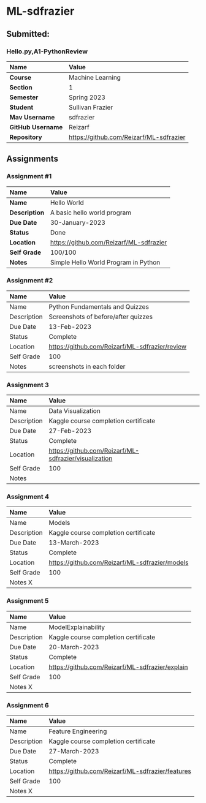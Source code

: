 # ML-sdfrazier

## Submitted:
### Hello.py,A1-PythonReview

| Name | Value |
|:---|:---|
| **Course** | Machine Learning |
| **Section** | 1 |
| **Semester** | Spring 2023 |
| **Student** | Sullivan Frazier |
| **Mav Username**            | sdfrazier |
| **GitHub Username**         | Reizarf |
| **Repository**          | https://github.com/Reizarf/ML-sdfrazier |

## Assignments

### Assignment #1
| Name | Value |
| :--- | :--- |
|**Name** | Hello World |
| **Description** | A basic hello world program |
| **Due Date** | 30-January-2023 |
| **Status** | Done |
| **Location** | https://github.com/Reizarf/ML-sdfrazier |
| **Self Grade** | 100/100 |
| **Notes** | Simple Hello World Program in Python |

### Assignment #2

| Name | Value |
| :--- | :--- |
| Name | Python Fundamentals and Quizzes |
| Description | Screenshots of before/after quizzes |
| Due Date | 13-Feb-2023 |
| Status | Complete |
| Location | https://github.com/Reizarf/ML-sdfrazier/review |
| Self Grade | 100 |
| Notes | screenshots in each folder |


### Assignment 3
| Name | Value |
| :--- | :--- |
| Name | Data Visualization |
| Description | Kaggle course completion certificate |
| Due Date | 27-Feb-2023 |
| Status | Complete |
| Location | https://github.com/Reizarf/ML-sdfrazier/visualization |
| Self Grade | 100 |
| Notes |

### Assignment 4
| Name | Value |
| :--- | :--- |
| Name | Models |
| Description | Kaggle course completion certificate |
| Due Date | 13-March-2023 |
| Status | Complete |
| Location | https://github.com/Reizarf/ML-sdfrazier/models |
| Self Grade | 100 |
| Notes X |

### Assignment 5
| Name | Value |
| :--- | :--- |
| Name | ModelExplainability |
| Description | Kaggle course completion certificate |
| Due Date | 20-March-2023 |
| Status | Complete |
| Location | https://github.com/Reizarf/ML-sdfrazier/explain |
| Self Grade | 100 |
| Notes X |

### Assignment 6
| Name | Value |
| :--- | :--- |
| Name | Feature Engineering |
| Description | Kaggle course completion certificate |
| Due Date | 27-March-2023 |
| Status | Complete |
| Location | https://github.com/Reizarf/ML-sdfrazier/features |
| Self Grade | 100 |
| Notes X |
